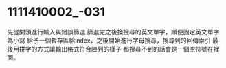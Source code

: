 # 1111410002_-031
先從開頭進行輸入與錯誤篩選
篩選完之後換搜尋的英文單字，順便固定英文單字為小寫
給予一個暫存區給index，之後開始進行字母搜尋，搜尋到的回傳索引
最後用拼字的方式讓輸出格式符合陣列的樣子
都搜尋不到的話會是一個空符號在裡面。
